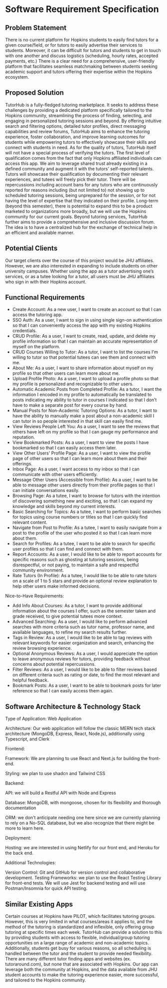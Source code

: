 # Software Requirement Specification

## Problem Statement
There is no current platform for Hopkins students to easily find tutors for a given course/field, or for tutors to easily advertise their services to students. Moreover, it can be difficult for tutors and students to get in touch with one another and discuss logistics (scheduling, hourly rates, accepted payments, etc.) There is a clear need for a comprehensive, user-friendly platform that facilitates seamless matchmaking between students seeking academic support and tutors offering their expertise within the Hopkins ecosystem.

## Proposed Solution
TutorHub is a fully-fledged tutoring marketplace. It seeks to address these challenges by providing a dedicated platform specifically tailored to the Hopkins community, streamlining the process of finding, selecting, and engaging in personalized tutoring sessions and beyond. By offering intuitive search and filtering options, detailed tutor profiles, direct messaging capabilities and review forums, TutorHub aims to enhance the tutoring experience, foster collaboration, and improve learning outcomes for students while empowering tutors to effectively showcase their skills and connect with students in need. As for the quality of tutors, TutorHub itself will not have a special process of verifying the tutors. The first level of qualification comes from the fact that only Hopkins affiliated individuals can access this app. We aim to leverage shared trust already existing in a defined community and augment it with the tutors' self-reported talents. Tutors will showcase their qualification by documenting their relevant experiences, and tutees will freely pick their tutor. There will be repercussions including account bans for any tutors who are continuously reported for reasons including (but not limited to) not showing up to scheduled tutoring sessions, being unprepared for the session, or for not having the level of expertise that they indicated on their profile. Long-term (beyond this semester), there is potential to expand this to be a product marketed to organizations more broadly, but we will use the Hopkins community for our current goals. Beyond tutoring services, TutorHub further aims to provide a comprehensive and inclusive discussion forum. The idea is to have a centralized hub for the exchange of technical help in an efficient and available manner.

## Potential Clients
Our target clients over the course of this project would be JHU affiliates. However, we are also interested in expanding to include students on other university campuses. Whether using the app as a tutor advertising one’s services, or as a tutee looking for a tutor, all users must be JHU affiliates who sign in with their Hopkins account.


## Functional Requirements
- Create Account: As a new user, I want to create an account so that I can access the tutoring app.
- SSO Auth: As a user, I want to sign in using single sign-on authentication so that I can conveniently access the app with my existing Hopkins credentials.
- CRUD Profile: As a user, I want to create, read, update, and delete my profile information so that I can maintain an accurate representation of myself on the platform.
- CRUD Courses Willing to Tutor: As a tutor, I want to list the courses I'm willing to tutor so that potential tutees can see them and connect with me.
- About Me: As a user, I want to share information about myself on my profile so that other users can learn more about me.
- Upload Profile Photo: As a user, I want to upload a profile photo so that my profile is personalized and recognizable to other users.
- Automatic Academic Posts from Completed Profile: As a tutor, I want the information I encoded in my profile to automatically be translated to posts indicating my ability to tutor in courses I indicated so that I don’t have to make a separate post for every course by hand.
- Manual Posts for Non-Academic Tutoring Options: As a tutor, I want to have the ability to manually make a post about a non-academic skill I can tutor in so people interested in that skill can easily find me.
- View Reviews People Left You: As a user, I want to see the reviews that others have left on my profile so that I can gauge my performance and reputation.
- View Bookmarked Posts: As a user, I want to view the posts I have bookmarked so that I can easily access them later.
- View Other Users' Profile Page: As a user, I want to view the profile page of other users so that I can learn more about them and their offerings.
- Inbox Page: As a user, I want access to my inbox so that I can communicate with other users efficiently.
- Message Other Users (Accessible from Profile): As a user, I want to be able to message other users directly from their profile pages so that I can initiate conversations easily.
- Browsing Page: As a tutee, I want to browse for tutors with the intention of discovering something new and exciting, so that I can expand my knowledge and skills beyond my current interests.
- Basic Searching for Topics: As a tutee, I want to perform basic searches for topics using course numbers or titles so that I can quickly find relevant content.
- Navigate from Post to Profile: As a tutee, I want to easily navigate from a post to the profile of the user who posted it so that I can learn more about them.
- Search for Profiles: As a tutee, I want to be able to search for specific user profiles so that I can find and connect with them.
- Report Accounts: As a user, I would like to be able to report accounts for specific reasons such as ghosting at tutoring sessions, being disrespectful, or not paying, to maintain a safe and respectful community environment.
- Rate Tutors (In Profile): As a tutee, I would like to be able to rate tutors on a scale of 1 to 5 stars and provide an optional review explanation to help other users make informed decisions.


Nice-to-Have Requirements:
- Add Info About Courses: As a tutor, I want to provide additional information about the courses I offer, such as the semester taken and grade received, to give potential tutees more context.
- Advanced Searching: As a user, I would like to perform advanced searches with more criteria such as tutor name, professor name, and available languages, to refine my search results further.
- Tags in Review: As a user, I would like to be able to tag reviews with relevant keywords for easier organization and search, enhancing the review browsing experience.
- Optional Anonymous Reviews: As a user, I would appreciate the option to leave anonymous reviews for tutors, providing feedback without concerns about potential repercussions.
- Filter Reviews: As a user, I would like to be able to filter reviews based on different criteria such as rating or date, to find the most relevant and helpful feedback.
- Bookmark Posts: As a user, I want to be able to bookmark posts for later reference so that I can easily access them again.


## Software Architecture & Technology Stack
Type of Application: Web Application

Architecture: Our web application will follow the classic MERN tech stack architecture (MongoDB, Express, React, Node.js), additionally using Typescript, and Clerk

Frontend:

Framework: We are planning to use React and Next.js for building the front-end.

Styling: we plan to use shadcn and Tailwind CSS

Backend:

API: we will build a Restful API with Node and Express

Database: MongoDB, with mongoose, chosen for its flexibility and thorough documentation

ORM: we don't anticipate needing one here since we are currently planning to rely on a No-SQL database, but we also recognize that there might be more to learn here.

Deployment:

Hosting: we are interested in using Netlify for our front end, and Heroku for the back end.

Additional Technologies:

Version Control: Git and GitHub for version control and collaborative development.
Testing Frameworks: we plan to use the React Testing Library for front-end tests. We will use Jest for backend testing and will use Postman/Insomnia for quick API testing.

## Similar Existing Apps

Certain courses at Hopkins have PILOT, which facilitates tutoring groups. However, this is very limited in what courses/areas it applies to, and the method of the tutoring is standardized and inflexible, only offering group tutoring at specific times each week. TutorHub can provide a solution to this by providing students with access to flexible, individual/group tutoring opportunities on a large range of academic and non-academic topics. Additionally, students get busy for various reasons, so all scheduling is handled between the tutor and the student to provide needed flexibility.
There are many different tutor finding apps and websites (ex. tutoraround.com), but none that are associated with Hopkins. Our app can leverage both the community at Hopkins, and the data available from JHU student accounts to make the tutoring experience easier, more successful, and tailored to the Hopkins community.
